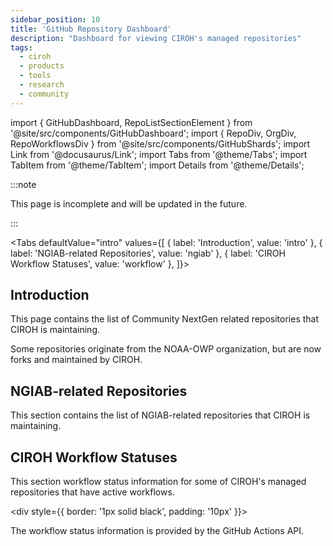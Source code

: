 ```yaml
---
sidebar_position: 10
title: 'GitHub Repository Dashboard'
description: "Dashboard for viewing CIROH's managed repositories"
tags:
  - ciroh
  - products
  - tools
  - research
  - community
---
```


import { GitHubDashboard, RepoListSectionElement } from '@site/src/components/GitHubDashboard';
import { RepoDiv, OrgDiv, RepoWorkflowsDiv } from '@site/src/components/GitHubShards';
import Link from '@docusaurus/Link';
import Tabs from '@theme/Tabs';
import TabItem from '@theme/TabItem';
import Details from '@theme/Details';

:::note

This page is incomplete and will be updated in the future.

:::

<!-- # GitHub Repository Dashboard -->
<!--
  Heading is provided by the "title:" field in the front matter.
 -->

<Tabs
  defaultValue="intro"
  values={[
    { label: 'Introduction', value: 'intro' },
    { label: 'NGIAB-related Repositories', value: 'ngiab' },
    { label: 'CIROH Workflow Statuses', value: 'workflow' },
  ]}>
  <TabItem value="intro">
    <h2>Introduction</h2>
    <p>This page contains the list of Community NextGen related repositories that CIROH is maintaining.</p>
    <p>Some repositories originate from the NOAA-OWP organization, but are now forks and maintained by CIROH.</p>
    <OrgDiv org_name="CIROH-UA" />
  </TabItem>
  <TabItem value="ngiab">
    <h2>NGIAB-related Repositories</h2>
    <p>This section contains the list of NGIAB-related repositories that CIROH is maintaining.</p>
    <RepoListSectionElement
      org_name="CIROH-UA"
      repo_list="NGIAB_data_preprocess, NGIAB-CloudInfra, NGIAB-HPCInfra"
    />
  </TabItem>
  <TabItem value="workflow">
    <h2>CIROH Workflow Statuses</h2>
    <p>This section workflow status information for some of CIROH's managed repositories that have active workflows.</p>
    <div style={{ border: '1px solid black', padding: '10px' }}>
      <RepoWorkflowsDiv
        org_name="CIROH-UA"
        repo_name="NGIAB_data_preprocess"
        />
      <RepoWorkflowsDiv
        org_name="CIROH-UA"
        repo_name="NGIAB-CloudInfra"
        />
      <RepoWorkflowsDiv
        org_name="CIROH-UA"
        repo_name="NGIAB-HPCInfra"
        />
      <RepoWorkflowsDiv
        org_name="CIROH-UA"
        repo_name="ngiab-client"
        />
      <RepoWorkflowsDiv
        org_name="CIROH-UA"
        repo_name="ngiab-teehr"
        />
      <RepoWorkflowsDiv
        org_name="CIROH-UA"
        repo_name="ngen-datastream"
        />
      <RepoWorkflowsDiv
        org_name="CIROH-UA"
        repo_name="ngen"
        />
      <RepoWorkflowsDiv
        org_name="CIROH-UA"
        repo_name="t-route"
        />
      <RepoWorkflowsDiv
        org_name="CIROH-UA"
        repo_name="lstm"
        />
    </div>
    <p>The workflow status information is provided by the GitHub Actions API.</p>
  </TabItem>
</Tabs>
